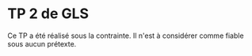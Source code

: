 # TP 2 de GLS

Ce TP a été réalisé sous la contrainte.
Il n'est à considérer comme fiable sous aucun prétexte.
